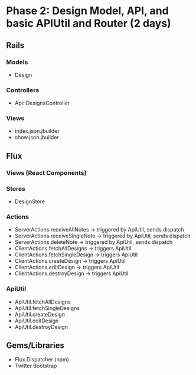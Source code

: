 # Phase 2: Design Model, API, and basic APIUtil and Router (2 days)

## Rails
### Models
* Design

### Controllers
* Api::DesignsController

### Views
* index.json.jbuilder
* show.json.jbuilder

## Flux
### Views (React Components)


### Stores
* DesignStore

### Actions
* ServerActions.receiveAllNotes -> triggered by ApiUtil, sends dispatch
* ServerActions.receiveSingleNote -> triggered by ApiUtil, sends dispatch
* ServerActions.deleteNote -> triggered by ApiUtil, sends dispatch
* ClientActions.fetchAllDesigns -> triggers ApiUtil
* ClientActions.fetchSingleDesign -> triggers ApiUtil
* ClientActions.createDesign -> triggers ApiUtil
* ClientActions.editDesign -> triggers ApiUtil
* ClientActions.destroyDesign -> triggers ApiUtil

### ApiUtil
* ApiUtil.fetchAllDesigns
* ApiUtil.fetchSingleDesigns
* ApiUtil.createDesign
* ApiUtil.editDesign
* ApiUtil.destroyDesign

## Gems/Libraries
* Flux Dispatcher (npm)
* Twitter Bootstrap
